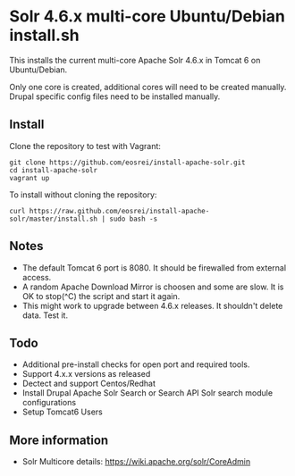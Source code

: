 Solr 4.6.x multi-core Ubuntu/Debian install.sh
==============================================

This installs the current multi-core Apache Solr 4.6.x in Tomcat 6 on Ubuntu/Debian.

Only one core is created, additional cores will need to be created manually.
Drupal specific config files need to be installed manually.

Install
-------
Clone the repository to test with Vagrant:

    git clone https://github.com/eosrei/install-apache-solr.git
    cd install-apache-solr
    vagrant up

To install without cloning the repository:

    curl https://raw.github.com/eosrei/install-apache-solr/master/install.sh | sudo bash -s

Notes
-----
* The default Tomcat 6 port is 8080. It should be firewalled from external access.
* A random Apache Download Mirror is choosen and some are slow. It is OK to
  stop(^C) the script and start it again.
* This might work to upgrade between 4.6.x releases. It shouldn't delete data.
  Test it.

Todo
----
* Additional pre-install checks for open port and required tools.
* Support 4.x.x versions as released
* Dectect and support Centos/Redhat
* Install Drupal Apache Solr Search or Search API Solr search module configurations
* Setup Tomcat6 Users

More information
----------------
* Solr Multicore details: https://wiki.apache.org/solr/CoreAdmin

